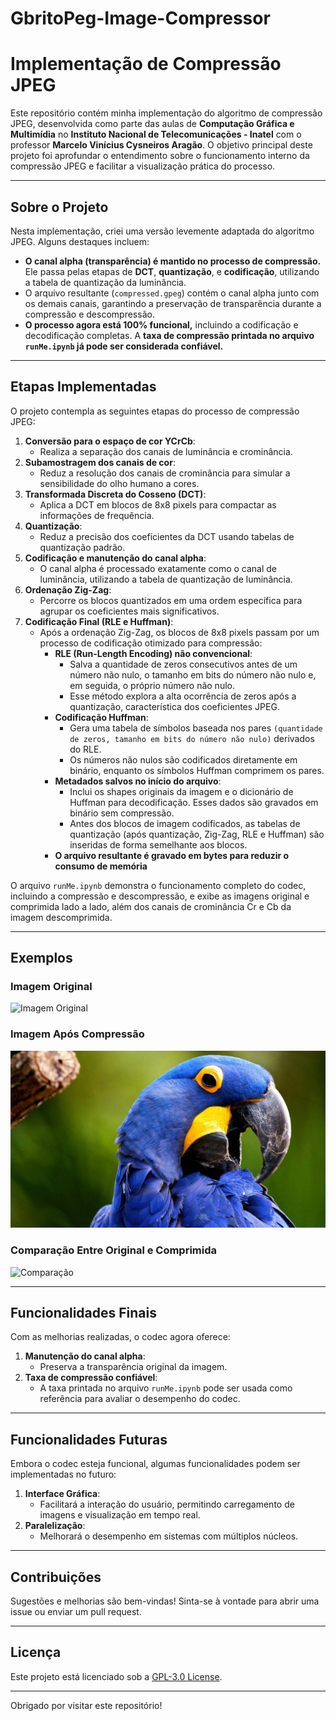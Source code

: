 # GbritoPeg-Image-Compressor
# Implementação de Compressão JPEG

Este repositório contém minha implementação do algoritmo de compressão JPEG, desenvolvida como parte das aulas de **Computação Gráfica e Multimídia** no **Instituto Nacional de Telecomunicações - Inatel** com o professor **Marcelo Vinícius Cysneiros Aragão**. O objetivo principal deste projeto foi aprofundar o entendimento sobre o funcionamento interno da compressão JPEG e facilitar a visualização prática do processo.

---

## Sobre o Projeto

Nesta implementação, criei uma versão levemente adaptada do algoritmo JPEG. Alguns destaques incluem:

- **O canal alpha (transparência) é mantido no processo de compressão.** Ele passa pelas etapas de **DCT**, **quantização**, e **codificação**, utilizando a tabela de quantização da luminância.
- O arquivo resultante (`compressed.gpeg`) contém o canal alpha junto com os demais canais, garantindo a preservação de transparência durante a compressão e descompressão.
- **O processo agora está 100% funcional,** incluindo a codificação e decodificação completas. A **taxa de compressão printada no arquivo `runMe.ipynb` já pode ser considerada confiável.**

---

## Etapas Implementadas

O projeto contempla as seguintes etapas do processo de compressão JPEG:

1. **Conversão para o espaço de cor YCrCb**:
   - Realiza a separação dos canais de luminância e crominância.
2. **Subamostragem dos canais de cor**:
   - Reduz a resolução dos canais de crominância para simular a sensibilidade do olho humano a cores.
3. **Transformada Discreta do Cosseno (DCT)**:
   - Aplica a DCT em blocos de 8x8 pixels para compactar as informações de frequência.
4. **Quantização**:
   - Reduz a precisão dos coeficientes da DCT usando tabelas de quantização padrão.
5. **Codificação e manutenção do canal alpha**:
   - O canal alpha é processado exatamente como o canal de luminância, utilizando a tabela de quantização de luminância.
6. **Ordenação Zig-Zag**:
   - Percorre os blocos quantizados em uma ordem específica para agrupar os coeficientes mais significativos.
7. **Codificação Final (RLE e Huffman)**:
   - Após a ordenação Zig-Zag, os blocos de 8x8 pixels passam por um processo de codificação otimizado para compressão:
     - **RLE (Run-Length Encoding) não convencional**: 
       - Salva a quantidade de zeros consecutivos antes de um número não nulo, o tamanho em bits do número não nulo e, em seguida, o próprio número não nulo.
       - Esse método explora a alta ocorrência de zeros após a quantização, característica dos coeficientes JPEG.
     - **Codificação Huffman**:
       - Gera uma tabela de símbolos baseada nos pares `(quantidade de zeros, tamanho em bits do número não nulo)` derivados do RLE.
       - Os números não nulos são codificados diretamente em binário, enquanto os símbolos Huffman comprimem os pares.
     - **Metadados salvos no início do arquivo**:
       - Inclui os shapes originais da imagem e o dicionário de Huffman para decodificação. Esses dados são gravados em binário sem compressão.
       - Antes dos blocos de imagem codificados, as tabelas de quantização (após quantização, Zig-Zag, RLE e Huffman) são inseridas de forma semelhante aos blocos.
     - **O arquivo resultante é gravado em bytes para reduzir o consumo de memória**

O arquivo `runMe.ipynb` demonstra o funcionamento completo do codec, incluindo a compressão e descompressão, e exibe as imagens original e comprimida lado a lado, além dos canais de crominância Cr e Cb da imagem descomprimida.

---

## Exemplos

### Imagem Original
![Imagem Original](imgs/Arara-Azul.bmp)

### Imagem Após Compressão
![Imagem Comprimida](tests/arara-azul-compressed.png)

### Comparação Entre Original e Comprimida
![Comparação](tests/comparação.png)

---

## Funcionalidades Finais

Com as melhorias realizadas, o codec agora oferece:

1. **Manutenção do canal alpha**:
   - Preserva a transparência original da imagem.
2. **Taxa de compressão confiável**:
   - A taxa printada no arquivo `runMe.ipynb` pode ser usada como referência para avaliar o desempenho do codec.

---

## Funcionalidades Futuras

Embora o codec esteja funcional, algumas funcionalidades podem ser implementadas no futuro:

1. **Interface Gráfica**:
   - Facilitará a interação do usuário, permitindo carregamento de imagens e visualização em tempo real.
2. **Paralelização**:
   - Melhorará o desempenho em sistemas com múltiplos núcleos.

---

## Contribuições

Sugestões e melhorias são bem-vindas! Sinta-se à vontade para abrir uma issue ou enviar um pull request.

---

## Licença

Este projeto está licenciado sob a [GPL-3.0 License](LICENSE).

---

Obrigado por visitar este repositório!
